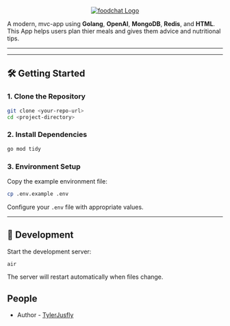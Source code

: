 <p align="center">
  <a href="#" target="blank"><img src="https://cdn-icons-png.flaticon.com/512/4712/4712027.png" alt="foodchat Logo" /></a>
</p>

A modern, mvc-app using **Golang**, **OpenAI**, **MongoDB**, **Redis**, and **HTML**. This App helps users plan thier meals and gives them advice and nutritional tips.

---

---

## 🛠️ Getting Started

### 1. Clone the Repository

```bash
git clone <your-repo-url>
cd <project-directory>
```
### 2. Install Dependencies

```bash
go mod tidy
```

### 3. Environment Setup

Copy the example environment file:

```bash
cp .env.example .env
```

Configure your `.env` file with appropriate values.

---

## 🚧 Development

Start the development server:

```bash
air
```

The server will restart automatically when files change.

## People

- Author - [TylerJusfly](https://tylerjusfly.netlify.app/)

